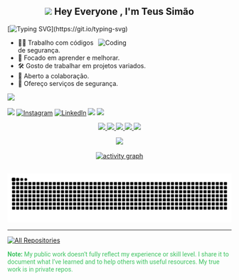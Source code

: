 <h2 align="center"><img src="https://camo.githubusercontent.com/9fd2c024a247a44434ed1c44c7c2fc2481e3333b4192330e2ae61ccfcac19d47/68747470733a2f2f656d6f6a69732e736c61636b6d6f6a69732e636f6d2f656d6f6a69732f696d616765732f313533313834393433302f343234362f626c6f622d73756e676c61737365732e6769663f31353331383439343330" width="30"/> Hey Everyone , I'm Teus Simão</h2>

<p align="center">

[![Typing SVG](https://readme-typing-svg.demolab.com?font=Roboto,sans-serif&size=40&pause=1000&color=40c463&center=true&vCenter=true&random=false&width=1200&lines=%F0%9F%92%BB+%22Crafting+Code%2C+Building+Dreams%22;+%F0%9F%92%BB+Welcome+to+My+GitHub+Universe!)](https://git.io/typing-svg)
</p>



<img align="right" alt="Coding" width="300" src="https://github.com/AndroidWithRossyn/AndroidWithRossyn/assets/118904953/f01daec3-1d1c-4f83-89e5-7454d9a573ad">

- 👨‍💻 Trabalho com códigos de segurança.
- 📖 Focado em aprender e melhorar.
- 🛠️ Gosto de trabalhar em projetos variados.
- 👥 Aberto a colaboração.
- 🔧 Ofereço serviços de segurança.


<div align="start">

 ![](https://komarev.com/ghpvc/?username=DevSimaoGit&style=flat&color=brightgreen)

 </div>

 <div align="start">

 <a href="mailto:simaomateus69@gmail.com"><img src="https://img.shields.io/badge/Gmail-EA4335.svg?logo=Gmail&logoColor=white"></a>
[![Instagram](https://img.shields.io/badge/Instagram-%23E4405F.svg?logo=Instagram&logoColor=white)](https://www.instagram.com/teussimao?igsh=MXBtNTU3enI4MWNyNg%3D%3D&utm_source=qr) [![LinkedIn](https://img.shields.io/badge/LinkedIn-%230077B5.svg?logo=linkedin&logoColor=white)](https://www.linkedin.com/in/mateus-sim%C3%A3o-7ab91531a?lipi=urn%3Ali%3Apage%3Ad_flagship3_profile_view_base_contact_details%3BKTRGi7oAS0mJkVHbLRslRA%3D%3D) 
<a href="https://t.me/teussimao" target="_blank"><img src="https://img.shields.io/badge/Telegram-26A5E4.svg?logo=Telegram&logoColor=white"></a>
<a href="https://wa.me/+5511917573194/" target="_blank"><img src="https://img.shields.io/badge/WhatsApp-25D366.svg?logo=WhatsApp&logoColor=white">
</div>



<div align="center">

![](http://github-profile-summary-cards.vercel.app/api/cards/profile-details?username=DevSimaoGit&theme=github_dark)
![](http://github-profile-summary-cards.vercel.app/api/cards/stats?username=DevSimaoGit&theme=github_dark)
![](http://github-profile-summary-cards.vercel.app/api/cards/productive-time?username=DevSimaoGit&theme=github_dark&utcOffset=8)
![](http://github-profile-summary-cards.vercel.app/api/cards/repos-per-language?username=DevSimaoGit&theme=github_dark)
![](http://github-profile-summary-cards.vercel.app/api/cards/most-commit-language?username=DevSimaoGit&theme=github_dark)
<p align="center">
  <img alig src="https://github-profile-trophy.vercel.app/?username=DevSimaoGit&theme=onedark&column=-1&title=Repositories,Stars,Commits,Followers,PullRequest,MultipleLang&margin-w=10" />
</p>

[![activity graph](https://github-readme-activity-graph.vercel.app/graph?username=DevSimaoGit&bg_color=0d1117&color=ffffff&line=40c463&point=fff7e0&area=true&hide_border=true)](https://github.com/DevSimaoGit/github-readme-activity-graph)

</div>


<br clear="both">

<img src="https://raw.githubusercontent.com/natymartinsgit/natymartinsgit/output/snake.svg" alt="Snake animation" />



---


<p align="left">
<a href="https://github.com/DevSimaoGit?tab=repositories&sort=stargazers"><img alt="All Repositories" title="All Repositories" src="https://custom-icon-badges.demolab.com/badge/-Click%20Here%20For%20All%20My%20Repos-1F222E?style=for-the-badge&logoColor=white&logo=repo"/></a>
  
<span style="color:#40c463; font-family: Roboto, sans-serif;"><b>Note: </b>My public work doesn’t fully reflect my experience or skill level. I share it to document what I’ve learned and to help others with useful resources. 
My true work is in private repos.</span>  
</p>
